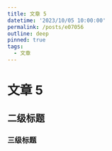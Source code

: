 ```yaml
---
title: 文章 5
datetime: '2023/10/05 10:00:00'
permalink: /posts/e07056
outline: deep
pinned: true
tags:
  - 文章
---
```


# 文章 5

## 二级标题

### 三级标题
